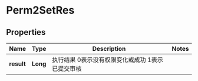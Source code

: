 # Perm2SetRes

## Properties
Name | Type | Description | Notes
------------ | ------------- | ------------- | -------------
**result** | **Long** | 执行结果  0表示没有权限变化或成功  1表示已提交审核   | 
